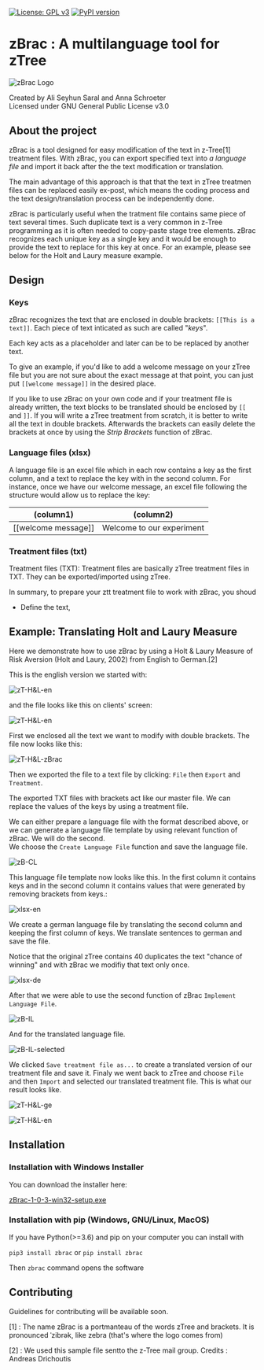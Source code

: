 [![License: GPL v3](https://img.shields.io/badge/License-GPL%20v3-blue.svg)](https://www.gnu.org/licenses/gpl-3.0)
[![PyPI version](https://badge.fury.io/py/zbrac.svg)](https://badge.fury.io/py/zbrac)


# zBrac : A multilanguage tool for zTree

![zBrac Logo](./visuals/img/png/weblogo.png)


Created by Ali Seyhun Saral and Anna Schroeter  
Licensed under GNU General Public License v3.0  
  
## About the project

zBrac is a tool designed for easy modification of the text in z-Tree[1] treatment files.  With zBrac, you can export specified text into *a language file* and import it back after the the text modification or translation.

The main advantage of this approach is that that the text in zTree treatmen files can be replaced easily ex-post, which means the coding process and the text design/translation process can be independently done.

zBrac is particularly useful when the tratment file contains same piece of text several times. Such duplicate text is a very common in z-Tree programming as it is often needed to copy-paste stage tree elements. zBrac recognizes each unique key as a single key and it would be enough to provide the text to replace for this key at once. For an example, please see below for the Holt and Laury measure example.

## Design
### Keys
zBrac recognizes the text that are enclosed in double brackets: `[[This is a text]]`. Each piece of text inticated as such are called "*keys*".

Each key acts as a placeholder and later can be to be replaced by another text.

To give an example, if you'd like to add a welcome message on your zTree file but you are not sure about the exact message at that point, you can just put `[[welcome message]]` in the desired place.

If you like to use zBrac on your own code and if your treatment file is already written, the text blocks to be translated should be enclosed by `[[` and `]]`. If you will write a zTree treatment from scratch, it is better to write all the text in double brackets. Afterwards the brackets can easily delete the brackets at once by using the *Strip Brackets* function of zBrac.

### Language files (xlsx)
A language file is an excel file which in each row contains a key as the first column, and a text to replace the key with in the second column. For instance, once we have our welcome message, an excel file following the structure would allow us to replace the key:  

| (column1)  | (column2) |
| ------------- | ------------- |
| [[welcome message]]| Welcome to our experiment |



### Treatment files (txt)
Treatment files (TXT): Treatment files are basically zTree treatment files in TXT. They can be exported/imported using zTree. 

In summary, to prepare your ztt treatment file to work with zBrac, you shoud
* Define the text,

## Example: Translating Holt and Laury Measure

Here we demonstrate how to use zBrac by using a Holt & Laury Measure of Risk Aversion (Holt and Laury, 2002) from English to German.[2]

This is the english version we started with:

![zT-H&L-en](./visuals/img/png/zT-H&L-en.png)

and the file looks like this on clients' screen:
 
![zT-H&L-en](./visuals/img/png/zT-H&L-original.png)

First we enclosed all the text we want to modify with double brackets. The file now looks like this: 

![zT-H&L-zBrac](./visuals/img/png/zT-H&L-zBrac.png)

Then we exported the file to a text file by clicking: 
`File` then `Export` and `Treatment`.

The exported TXT files with brackets act like our master file. We can replace the values of the keys by using a treatment file.

We can either prepare a language file with the format described above, or we can generate a language file template by using relevant function of zBrac. We will do the second.  
We choose the `Create Language File` function and save the language file.

![zB-CL](./visuals/img/png/zB-CL.png)

This language file template now looks like this. In the first column it contains keys and in the second column it contains values that were generated by removing brackets from keys.:

![xlsx-en](./visuals/img/png/xlsx-en.png)

We create a german language file by translating the second column and keeping the first column of keys. We translate sentences to german and save the file.

Notice that the original zTree contains 40 duplicates the text "chance of winning" and with zBrac we modifiy that text only once. 

![xlsx-de](./visuals/img/png/xlsx-ge.png)

After that we were able to use the second function of zBrac `Implement 
Language File`.

![zB-IL](./visuals/img/png/zB-IL.png)

And for the translated language file.

![zB-IL-selected](./visuals/img/png/zB-IL-selected.png)

We clicked `Save treatment file as...` to create a translated version of 
our treatment file and save it. Finaly we went back to zTree and choose `File` and then `Import` and selected our translated treatment file. This is what our result looks like.

![zT-H&L-ge](./visuals/img/png/zT-H&L-ge.png)

![zT-H&L-en](./visuals/img/png/zT-H&L-translated.png)
## Installation

### Installation with Windows Installer

You can download the installer here:

[zBrac-1-0-3-win32-setup.exe](https://github.com/seyhunsaral/zbrac/releases/download/v1.0.3/zBrac-1-0-3-win32-setup.exe)



### Installation with pip (Windows, GNU/Linux, MacOS)

If you have Python(>=3.6) and pip on your computer you can install with

`pip3 install zbrac` or `pip install zbrac`


Then `zbrac` command opens the software




## Contributing

Guidelines for contributing will be available soon.


[1] :  The name zBrac is a portmanteau of the words zTree and brackets. 
It is pronounced ˈzibrək, like zebra (that's where the logo comes from)

[2] : We used this sample file sentto the z-Tree mail group. Credits : Andreas Drichoutis
